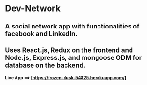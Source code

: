 # Dev-Network
## A social network app with functionalities of facebook and LinkedIn.
## Uses React.js, Redux on the frontend and Node.js, Express.js, and mongoose ODM for database on the backend.

#### Live App ==> [https://frozen-dusk-54825.herokuapp.com/]
